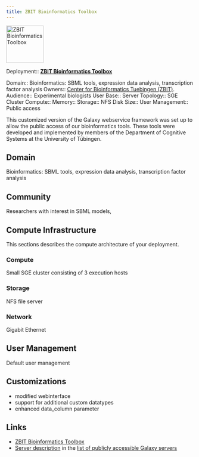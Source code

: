 ```yaml
---
title: ZBIT Bioinformatics Toolbox
---
```

<div class='center'>
<a href='http://webservices.cs.uni.tuebingen.de/'><img src="/src/community/deployment/zbit-bioinformatics-toolbox/webservices_logo_compact_border.png" alt="ZBIT Bioinformatics Toolbox" height="100" /></a>
</div>





<div class='deploymentbox'>

 Deployment:: **[ZBIT Bioinformatics Toolbox](/src/community/deployment/zbit-bioinformatics-toolbox/index.md)**

 Domain:: Bioinformatics: SBML tools, expression data analysis, transcription factor analysis
 Owners:: [Center for Bioinformatics Tuebingen (ZBIT)](http://www.zbit.uni-tuebingen.de).
 Audience:: Experimental biologists
 User Base:: 
 Server Topology:: SGE Cluster
 Compute:: 
 Memory:: 
 Storage:: NFS
 Disk Size:: 
 User Management:: Public access
</div>

This customized version of the Galaxy webservice framework was set up to allow the public access of our bioinformatics tools. These tools were developed and implemented by members of the Department of Cognitive Systems at the University of Tübingen.

## Domain

Bioinformatics: SBML tools, expression data analysis, transcription factor analysis

## Community

Researchers with interest in SBML models, 

## Compute Infrastructure

This sections describes the compute architecture of your deployment.

### Compute

Small SGE cluster consisting of 3 execution hosts

### Storage

NFS file server

### Network

Gigabit Ethernet

## User Management

Default user management

## Customizations

* modified webinterface
* support for additional custom datatypes
* enhanced data_column parameter

## Links

* [ZBIT Bioinformatics Toolbox](http://webservices.cs.uni-tuebingen.de)
* [Server description](/src/use/index.md#zbit-bioinformatics-toolbox) in the [list of publicly accessible Galaxy servers](/src/use/index.md)
